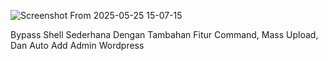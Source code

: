 ![Screenshot From 2025-05-25 15-07-15](https://github.com/user-attachments/assets/778e7741-b2e7-44ea-b4c5-2da895245ef2)



Bypass Shell Sederhana Dengan Tambahan Fitur Command, Mass Upload, Dan Auto Add Admin Wordpress
